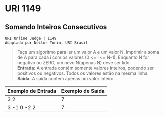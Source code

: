 ﻿# URI 1149

## Somando Inteiros Consecutivos

    URI Online Judge | 1149  
    Adaptado por Neilor Tonin, URI Brasil

>Faça um algoritmo para ler um valor A e um valor N. Imprimir a soma de A 
>para cada i com os valores (0 <= i <= N-1). 
>Enquanto N for negativo ou ZERO, um novo N(apenas N) deve ser lido.  
>**Entrada:**
>A entrada contém somente valores inteiros, podendo ser positivos ou negativos. 
>Todos os valores estão na mesma linha.  
>**Saída:** A saída contém apenas um valor inteiro.

| Exemplo de Entrada | Exemplo de Saída |
| ------------------ | ---------------- |
| 3 2                | 7                |
| 3 -1 0 -2 2        | 7                |
